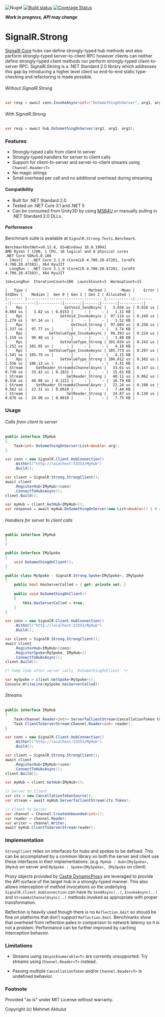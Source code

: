![Nuget](https://img.shields.io/nuget/v/SignalR.Strong)
[![Build status](https://ci.appveyor.com/api/projects/status/w2grsvnercr66p95/branch/master?svg=true)](https://ci.appveyor.com/project/mehmetakbulut/signalr-strong/branch/master)
[![Coverage Status](https://coveralls.io/repos/github/mehmetakbulut/SignalR.Strong/badge.svg?branch=master)](https://coveralls.io/github/mehmetakbulut/SignalR.Strong?branch=master)

_**Work in progress, API may change**_

# SignalR.Strong

[SignalR Core](https://docs.microsoft.com/en-us/aspnet/core/signalr/introduction?view=aspnetcore-3.1) hubs can define strongly-typed hub methods and also perform strongly-typed server-to-client RPC however clients can neither define strongly-typed client methods nor perform strongly-typed client-to-server RPC.
SignalR.Strong is a .NET Standard 2.0 library which addresses this gap by introducing a higher level client so end-to-end static type-checking and refactoring is made possible.

###### Without SignalR.Strong

```c#
var resp = await conn.InvokeAsync<int>("DoSomethingOnServer", arg1, arg2, arg3);
```

###### With SignalR.Strong

```c#
var resp = await hub.DoSomethingOnServer(arg1, arg2, arg3);
```

### Features

- Strongly-typed calls from client to server
- Strongly-typed handlers for server to client calls
- Support for client-to-server and server-to-client streams using `Channel.Reader<T>`
- No magic strings
- Small overhead per call and no additional overhead during streaming

#### Compatibility

- Built for .NET Standard 2.0
- Tested on .NET Core 3.1 and .NET 5
- Can be consumed from Unity3D by using [MSB4U](https://github.com/microsoft/MSBuildForUnity) or manually pulling in .NET Standard 2.0 DLLs. 

#### Performance

Benchmark suite is available at `SignalR.Strong.Tests.Benchmark`.

```
BenchmarkDotNet=v0.12.0, OS=Windows 10.0.19041
AMD Ryzen 7 1700, 1 CPU, 16 logical and 8 physical cores
.NET Core SDK=5.0.100
  [Host]  : .NET Core 3.1.9 (CoreCLR 4.700.20.47201, CoreFX 4.700.20.47203), X64 RyuJIT
  LongRun : .NET Core 3.1.9 (CoreCLR 4.700.20.47201, CoreFX 4.700.20.47203), X64 RyuJIT

Job=LongRun  IterationCount=100  LaunchCount=3  WarmupCount=15  

|   Type |                            Method |       Mean |    Error |    StdDev |    Median |  Gen 0 | Gen 1 | Gen 2 | Allocated |
|------- |---------------------------------- |-----------:|---------:|----------:|----------:|-------:|------:|------:|----------:|
|    Rpc |                 GetVoid_SendAsync |   3.826 us | 0.016 us |  0.084 us |   3.82 us | 0.0153 |     - |     - |   1.31 KB |
|    Rpc |               GetVoid_InvokeAsync |  97.114 us | 0.249 us |  1.279 us |  97.14 us |      - |     - |     - |   3.52 KB |
|    Rpc |                    GetVoid_Strong |  97.684 us | 0.258 us |  1.337 us |  97.77 us |      - |     - |     - |   3.74 KB |
|    Rpc |          GetValueType_InvokeAsync |  99.393 us | 0.224 us |  1.159 us |  99.40 us |      - |     - |     - |   3.88 KB |
|    Rpc |               GetValueType_Strong | 101.034 us | 0.242 us |  1.252 us | 101.05 us |      - |     - |     - |   4.16 KB |
|    Rpc |          SetValueType_InvokeAsync | 105.773 us | 0.297 us |  1.541 us | 105.79 us |      - |     - |     - |   4.15 KB |
|    Rpc |               SetValueType_Strong | 106.012 us | 0.302 us |  1.556 us | 106.13 us |      - |     - |     - |   4.41 KB |
| Stream |    GetReader_StreamAsChannelAsync |   33.61 us | 0.147 us |  0.730 us |  33.43 us | 0.1831 |     - |     - |  15.61 KB |
| Stream |                  GetReader_Strong |   40.11 us | 0.062 us |  0.316 us |  40.08 us | 0.1221 |     - |     - |  16.79 KB |
| Stream |    SetReader_StreamAsChannelAsync |   22.24 us | 0.108 us |  0.562 us |  22.31 us | 0.0610 |     - |     - |   7.44 KB |
| Stream |                  SetReader_Strong |   24.87 us | 0.130 us |  0.676 us |  24.90 us | 0.0610 |     - |     - |   7.75 KB |
```

### Usage

###### Calls from client to server

```c#
public interface IMyHub
{
    Task<int> DoSomethingOnServer(List<double> arg);
}

var conn = new SignalR.Client.HubConnection()
    .WithUrl("http://localhost:53353/MyHub")
    .Build();

var client = SignalR.Strong.StrongClient();
await client
    .RegisterHub<IMyHub>(conn)
    .ConnectToHubsAsync();
client.Build();

var myHub = client.GetHub<IMyHub>();
var response = await myHub.DoSomethingOnServer(new List<double>() { 0.4, 0.2 });
```

###### Handlers for server to client calls

```c#
public interface IMyHub
{
}

public interface IMySpoke
{
    void DoSomethingOnClient();
}

public class MySpoke : SignalR.Strong.Spoke<IMySpoke>, IMySpoke
{
    public bool HasServerCalled = { get; private set; }
    
    public void DoSomethingOnClient()
    {
        this.HasServerCalled = true;
    }
}

var conn = new SignalR.Client.HubConnection()
    .WithUrl("http://localhost:53353/MyHub")
    .Build();

var client = SignalR.Strong.StrongClient();
await client
    .RegisterHub<IMyHub>(conn)
    .RegisterSpoke<MySpoke, IMyHub>()
    .ConnectToHubsAsync();
client.Build();

/* Some time after server calls `DoSomethingOnClient` */

var mySpoke = client.GetSpoke<MySpoke>();
Console.WriteLine(mySpoke.HasServerCalled);
```

###### Streams

```c#
public interface IMyHub
{
    Task<Channel.Reader<int>> ServerToClientStream(CancellationToken token);
    Task ClientToServerStream(Channel.Reader<int> reader);
}

var conn = new SignalR.Client.HubConnection()
    .WithUrl("http://localhost:53353/MyHub")
    .Build();

var client = SignalR.Strong.StrongClient();
await client
    .RegisterHub<IMyHub>(conn)
    .ConnectToHubsAsync();
client.Build();

var myHub = client.GetHub<IMyHub>();

// Server to Client
var cts = new CancellationTokenSource();
var stream = await myHub.ServerToClientStream(cts.Token);

// Client to Server
var channel = Channel.CreateUnbounded<int>();
var reader = channel.Reader;
var writer = channel.Writer;
await myHub.ClientToServerStream(reader);
```

### Implementation

`StrongClient` relies on interfaces for hubs and spokes to be defined.
This can be accomplished by a common library so both the server and client use these interfaces in their implementations.
(e.g. `MyHub : Hub<IMySpoke>, IMyHub` on server and `MySpoke : Spoke<IMySpoke>, IMySpoke` on client)

Proxy objects provided by [Castle DynamicProxy](https://www.castleproject.org/projects/dynamicproxy/) are leveraged to provide the API surface of the target hub in a strongly-typed manner.
This also allows interception of method invocations so the underlying `SignalR.Client.HubConnection` can have its `SendAsync(..)`, `InvokeAsync(..)` and `StreamAsChannelAsync(..)` methods invoked as appropriate with proper transformation.

Reflection is heavily used though there is no `Reflection.Emit` so should be fine on platforms that don't support `Reflection.Emit`.
Benchmarks show that overhead from reflection pales in comparison to network latency so it is not a problem. Performance can be further improved by caching interception behavior.  

### Limitations

- Streams using `IAsyncEnumerable<T>` are currently unsupported. Try streams using `Channel.Reader<T>` instead.

- Passing multiple `CancellationToken` and/or `Channel.Reader<T>` is undefined behavior.


### Footnote

Provided "as is" under MIT License without warranty.

Copyright (c) Mehmet Akbulut
